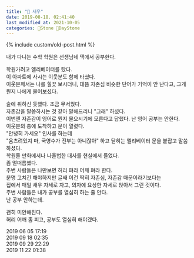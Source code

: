 ```yaml
---
title: "🌱 새우"
date: 2019-08-18. 02:41:40
last_modified_at: 2021-10-05
categories: 🗿Stone 🌱DayStone
---
```

{% include custom/old-post.html %}

내가 다니는 수학 학원은 선생님네 댁에서 공부한다.  

학원가려고 엘리베이터를 탔다.  
이 아파트에 사시는 이웃분도 함께 타셨다.  
이웃분께서는 나를 힐끗 보시더니, 대뜸 자존심 비슷한 단어가 기억이 안 난다고, 그게 뭔지 나에게 물어보셨다.  

술에 취하신 듯했다. 조금 무서웠다.  
자존감을 말씀하시는 것 같아 말해드리니 "그래" 하셨다.  
이번엔 자존감이 영어로 뭔지 물으시기에 모른다고 답했다. 난 영어 공부는 안한다.  
​
이웃분의 층에 도착하고 문이 열렸다.  
"안녕히 가세요" 인사를 하는데  
"움츠려있지 마, 국영수가 전부는 아니잖아" 하고 닫히는 엘리베이터 문을 붙잡고 말씀하셨다.  
학원물 만화에서나 나올법한 대사를 현실에서 들었다.  
​
좀 떨떠름했다.  
주변 사람들은 나만보면 허리 펴라 어깨 펴라 한다.  
분명 고치긴 해야하지만 글쌔 이건 딱히 자존심, 자존감 때문이라기보다는  
집에서 매일 새우 자세로 자고, 의자에 요상한 자세로 앉아서 그런 것이다.  
​
주변 사람들은 내가 공부를 열심히 하는 줄 안다.  
난 공부 안하는데.  

괜히 미안해진다.  
허리 어깨 좀 피고, 공부도 열심히 해야겠다.  

2019 06 05 17:19  
2019 09 18 02:35  
2019 09 29 22:29  
2019 11 22 01:38  
